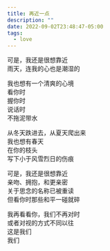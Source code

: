 ```yaml
---
title: 再近一点
description: ""
date: 2022-09-02T23:48:47-05:00
tags:
  - love
---
```

可是，我还是很想靠近\
雨天，连我的心也是潮湿的

我也想有一个清爽的心境\
看你时\
握你时\
说话时\
不拖泥带水

从冬天跌进去，从夏天爬出来\
我也想有春天\
在你的枝头\
写下小于风雪烈日的伤痕

可是，我还是很想靠近\
亲吻、拥抱，和更亲密\
关于思念的名称已被重读\
但看你时那些和平一碰就碎

我再看看你，我们不再对时\
或者对视的方式不同以往\
这是我们\
我们
